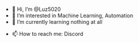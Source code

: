 - 👋 Hi, I’m @Luz5020
- 👀 I’m interested in Machine Learning, Automation
- 🌱 I’m currently learning nothing at all
<!--- 💞️ I’m looking to collaborate on ...
-->
- 📫 How to reach me: Discord

<!---
Luz5020/Luz5020 is a ✨ special ✨ repository because its `README.md` (this file) appears on your GitHub profile.
You can click the Preview link to take a look at your changes.
--->
